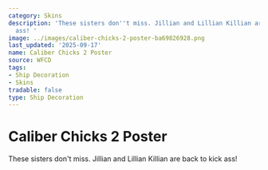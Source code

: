 ```yaml
---
category: Skins
description: 'These sisters don''t miss. Jillian and Lillian Killian are back to kick
  ass! '
image: ../images/caliber-chicks-2-poster-ba69826928.png
last_updated: '2025-09-17'
name: Caliber Chicks 2 Poster
source: WFCD
tags:
- Ship Decoration
- Skins
tradable: false
type: Ship Decoration
---
```


# Caliber Chicks 2 Poster

These sisters don't miss. Jillian and Lillian Killian are back to kick ass! 

